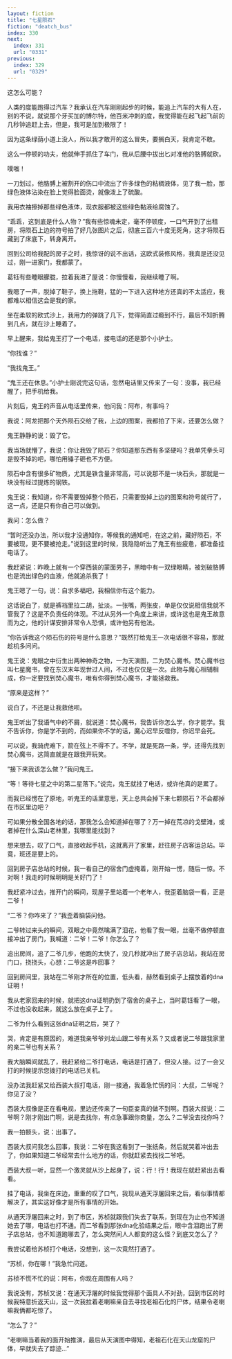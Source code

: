 ```yaml
---
layout: fiction
title: "七星陨石"
fiction: "deatch_bus"
index: 330
next:
  index: 331
  url: "0331"
previous:
  index: 329
  url: "0329"
---
```

这怎么可能？

人类的度能跑得过汽车？我承认在汽车刚刚起步的时候，能追上汽车的大有人在，别的不说，就说那个牙买加的博尔特，他百米冲刺的度，我觉得能在起飞起飞前的几秒钟追赶上去，但是，我可是加到极限了！

因为这条绿荫小道上没人，所以我才敢开的这么冒失，要搁白天，我肯定不敢。

这么一停顿的功夫，他就伸手抓住了车门，我从后腰中拔出匕对准他的胳膊就砍。

噗嗤！

一刀划过，他胳膊上被割开的伤口中流出了许多绿色的粘稠液体，见了我一脸，那绿色液体沾染在脸上觉得脸面烫，就像泼上了硫酸。

我用衣袖擦掉那些绿色液体，现衣服都被这些绿色黏液给腐蚀了。

“乖乖，这到底是什么人物？”我有些惊魂未定，毫不停顿度，一口气开到了出租房，将陨石上边的符号拍了好几张图片之后，彻底三百六十度无死角，这才将陨石藏到了床底下，转身离开。

回到公司给我配的房子之时，我惊讶的说不出话，这欧式装修风格，我真是还没见过，刚一进家门，我都蒙了。

葛钰有些睡眼朦胧，拉着我进了屋说：你慢慢看，我继续睡了啊。

我嗯了一声，脱掉了鞋子，换上拖鞋，猛的一下进入这种地方还真的不太适应，我都难以相信这会是我的家。

坐在柔软的欧式沙上，我用力的弹跳了几下，觉得简直过瘾到不行，最后不知折腾到几点，就在沙上睡着了。

早上醒来，我给鬼王打了一个电话，接电话的还是那个小护士。

“你找谁？”

“我找鬼王。”

“鬼王还在休息。”小护士刚说完这句话，忽然电话里又传来了一句：没事，我已经醒了，把手机给我。

片刻后，鬼王的声音从电话里传来，他问我：阿布，有事吗？

我说：阿龙把那个天外陨石交给了我，上边的图案，我都拍了下来，还要怎么做？

鬼王静静的说：毁了它。

我当场就懵了，我说：你让我毁了陨石？你知道那东西有多坚硬吗？我单凭拳头可是毁不掉的吧，哪怕用锤子砸也不方便。

陨石中含有很多矿物质，尤其是铁含量非常高，可以说那不是一块石头，那就是一块没有经过提炼的钢铁。

鬼王说：我知道，你不需要毁掉整个陨石，只需要毁掉上边的图案和符号就行了，这一点，还是只有你自己可以做到。

我问：怎么做？

“暂时还没办法，所以我才没通知你，等候我的通知吧，在这之前，藏好陨石，不要被现，更不要被抢走。”说到这里的时候，我隐隐听出了鬼王有些疲惫，都准备挂电话了。

我赶紧说：昨晚上就有一个穿西装的蒙面男子，黑暗中有一双绿眼睛，被划破胳膊也是流出绿色的血液，他就追杀我了！

鬼王嗯了一句，说：自求多福吧，我相信你有这个能力。

这话说白了，就是裤裆里拉二胡，扯淡。一张嘴，两张皮，单是仅仅说相信我就不管我了？这是不负责任的体现。不过从另外一个角度上来讲，或许这也是鬼王故意而为之，他的计谋安排非常令人恐惧，或许他另有他法。

“你告诉我这个陨石伤的符号是什么意思？”既然打给鬼王一次电话很不容易，那就趁机多问问。

鬼王说：鬼眼之中衍生出两种神奇之物，一为天演图，二为焚心魔书。焚心魔书也叫七星魔书，曾在东汉末年现世过人间，不过也仅仅是一次。此物与魔心相辅相成，你一定要找到焚心魔书，唯有你得到焚心魔书，才能拯救我。

“原来是这样？”

说白了，不还是让我救他呗。

鬼王听出了我语气中的不屑，就说道：焚心魔书，我告诉你怎么学，你才能学。我不告诉你，你是学不到的，而如果你不学的话，魔心迟早反噬你，你迟早会死。

可以说，我骑虎难下，箭在弦上不得不了。不学，就是死路一条，学，还得先找到焚心魔书，这简直就是在跟我开玩笑。

“接下来我该怎么做？”我问鬼王。

“等！等待七星之中的第二星落下。”说完，鬼王就挂了电话，或许他真的是累了。

而我已经愣在了原地，听鬼王的话里意思，天上总共会掉下来七颗陨石？不会都掉在市区里边吧？

可如果分散全国各地的话，那我怎么会知道掉在哪了？万一掉在荒凉的戈壁滩，或者掉在什么深山老林里，我哪里能找到？

想来想去，叹了口气，直接收起手机，这就离开了家里，赶往房子店客运总站。毕竟，班还是要上的。

回到房子店总站的时候，我一看自己的宿舍门虚掩着，刚开始一愣，随后一惊。不对啊！我走的时候明明是关好门了！

我赶紧冲过去，推开门的瞬间，现屋子里站着一个老年人，我歪着脑袋一看，正是二爷！

“二爷？你咋来了？”我歪着脑袋问他。

二爷转过来头的瞬间，双眼之中竟然噙满了泪花，他看了我一眼，丝毫不做停顿直接冲出了房门，我喊道：二爷！二爷！你怎么了？

追出房间，追了二爷几步，他跑的太快了，没几秒就冲出了房子店总站，我站在房门口，挠挠头，心想：二爷这是咋回事？

回到房间里，我站在二爷刚才所在的位置，低头看，赫然看到桌子上摆放着的dna证明！

我从老家回来的时候，就把这dna证明扔到了宿舍的桌子上，当时葛钰看了一眼，不过也没收起来，就这么放在桌子上了。

二爷为什么看到这张dna证明之后，哭了？

哭，肯定是有原因的，难道我亲爷爷刘龙山跟二爷有关系？又或者说二爷跟我家里的亲二爷也有关系？

我大脑瞬间就乱了，我赶紧给二爷打电话，电话是打通了，但没人接。过了一会又打的时候提示您拨打的电话已关机。

没办法我赶紧又给西装大叔打电话，刚一接通，我着急忙慌的问：大叔，二爷呢？你见了没？

西装大叔像是正在看电视，里边还传来了一句臣妾真的做不到啊。西装大叔说：二爷啊？刚才刚出门啊，说是去找你，有点急事跟你商量，怎么？二爷没去找你吗？

我一拍额头，说：出事了。

西装大叔问我怎么回事，我说：二爷在我这看到了一张纸条，然后就哭着冲出去了，你如果知道二爷经常去什么地方的话，你就赶紧去找找二爷吧。

西装大叔一听，显然一个激灵就从沙上起身了，说：行！行！我现在就赶紧出去看看。

挂了电话，我坐在床边，重重的叹了口气，我现从通天浮屠回来之后，看似事情都解决了，其实这好像才是所有事情的开始。

从通天浮屠回来之时，到了市区，苏桢就跟我们失去了联系，到现在为止也不知道她去了哪，电话也打不通。而二爷看到那张dna化验结果之后，眼中含泪跑出了房子店总站，也不知道跑哪去了，怎么突然间人人都变的这么怪？到底又怎么了？

我尝试着给苏桢打个电话，没想到，这一次竟然打通了。

“苏桢，你在哪！”我急忙问道。

苏桢不慌不忙的说：阿布，你现在周围有人吗？

我说没有，苏桢又说：在通天浮屠的时候我觉得那个面具人不对劲，回到市区的时候我特意折返天山，这一次我拉着老喇嘛亲自去寻找老祖石化的尸体，结果令老喇嘛我俩都吃惊了。

“怎么了？”

“老喇嘛当着我的面开始推演，最后从天演图中得知，老祖石化在天山龙窟的尸体，早就失去了踪迹...”